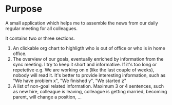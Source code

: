 # Purpose

A small application which helps me to assemble the news from our daily regular meeting for all colleagues.

It contains two or three sections.

1. An clickable org chart to highligth who is out of office or who is in home office.
2. The overview of our goals, eventually enriched by information from the sync meeting. I try to keep it short and informative. If it's too long or repetetive e.g. We are working on x (like the last couple of weeks), nobody will read it. It's better to provide interesting information, such as "We have problem x", "We finished y", "We started z"
3. A list of non-goal related information. Maximum 3 or 4 sentences, such as new hire, colleague is leaving, colleague is getting married, becoming parent, will change a position, ...

